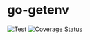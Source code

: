 # go-getenv

![Test](https://github.com/mah0x211/go-getenv/workflows/Test/badge.svg)
[![Coverage Status](https://coveralls.io/repos/github/mah0x211/go-getenv/badge.svg?branch=master)](https://coveralls.io/github/mah0x211/go-getenv?branch=master)
